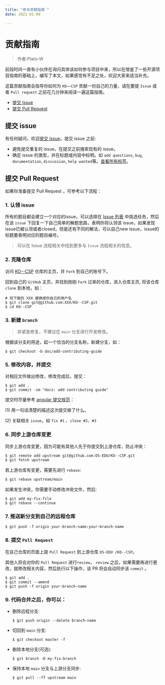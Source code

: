 ```yaml
---
title: "参与贡献指南 "
date: 2021-01-09

---
```


# 贡献指南

> 作者:Plato-W


前段时间一直有小伙伴在询问具体该如何参与项目中来，所以在借鉴了一些开源项目指南的基础上，编写了本文，如果感觉有不足之处，欢迎大家来适当补充。

这篇贡献指南会指导你如何为 `KO——CSP` 贡献一份自己的力量，请在要提 `Issue` 或者 `Pull request` 之前花几分钟来阅读一遍这篇指南。

-    [提交 Issue](https://github.com/OS-EDU/KO--CSP/issues)
-    [提交 Pull Request](https://github.com/OS-EDU/KO--CSP/pulls)

##  提交 issue

有任何疑问，欢迎[提交 Issue](https://github.com/OS-EDU/KO--CSP/issues)。提交 issue 之前:

-    避免提交重复的 issue，在提交之前搜索现有的 issue。
-    确定 issue 的类型，并在标题或内容中标明。如 `add questions`, `bug`, `documentation`, `discussion`, `help wanted`等。[查看所有标签](https://github.com/OS-EDU/KO--CSP/labels)。

##  提交 Pull Request

如果你准备提交 Pull Request ，可参考以下流程：

### 1. 认领 issue

所有的题目都会建立一个对应的issue，可以选择在 [Issue 列表](https://github.com/Practice-Dream/KO--CSP/issues) 中挑选任务，然后在该 `issue` 下回复一下自己简单的解题思路，表明你将认领该 issue，如果发现issue已被认领或者closed，但是还有不同的解法，可以自己new issue，issue的标题要表明对应的题目编号。

>    可以在 Issue 流程相关中找到更多与 `Issue` 流程相关的信息。

### 2. 克隆仓库

访问 [KO--CSP](https://github.com/OS-EDU/KO--CSP) 仓库的主页，并 `Fork` 到自己的账号下。

回到自己的 `GitHub` 主页，并找到刚刚 `Fork` 过来的仓库，进入仓库主页, 将该仓库 `clone` 到本地，如：

```shell
# 将下面的 XXX 替换成你自己的用户名
$ git clone git@github.com:XXX/KO--CSP.git
$ cd KO--CSP
```

### 3. 新建 `branch`

>    非紧急修复，不建议在 `main` 分支进行开发修改。

根据该分支的用途，起一个恰当的分支名称，新建分支，如：

```shell
$ git checkout -b doc/add-contributing-guide
```

### 5. 修改内容，并提交

对相应文件做出修改，修改完成后，提交：

```shell
$ git add .
$ git commit -sm "docs: add contributing guide"
```

提交时尽量参考 [angular 提交规范](https://github.com/angular/angular.js/blob/master/DEVELOPERS.md#-git-commit-guidelines)：

(1) 用一句话清楚的描述这次提交做了什么。

(2) 关联相关 `issue`，如 `fix #1` 、`close #2`、`#3`

### 6. 同步上游仓库变更

同步上游仓库变更，因为可能有其他人先于你提交到上游仓库，防止冲突：

```bash
$ git remote add upstream git@github.com:OS-EDU/KO--CSP.git
$ git fetch upstream
```

若上游仓库有变更，需要先进行 `rebase`:

```bash
$ git rebase upstream/main
```

如果发生冲突，你需要手动修改冲突文件，然后:

```shell
$ git add my-fix-file
$ git rebase --continue
```

### 7. 推送新分支到自己的远程仓库

```shell
$ git push -f origin your-branch-name:your-branch-name
```

### 8. 提交 `Pull Request`

在自己仓库的页面上提 `Pull Request` 到上游仓库 `OS-EDU
/KO--CSP`。

其他人将会对你的 `Pull Request` 进行`review`， `review` 之后，如果需要再进行更改，就修改相关内容，然后执行以下操作，该 PR 将会自动同步该 `commit` 。

```shell
$ git add .
$ git commit --amend
$ git push -f origin your-branch-name
```

### 9. 代码合并之后，你可以：

-    删除远程分支:

     ```shell
     $ git push origin --delete branch-name
     ```

-    切回到 `main` 分支:

     ```shell
     $ git checkout master -f
     ```

-    删除本地分支(可选):

     ```shell
     $ git branch -D my-fix-branch
     ```

-    保持本地 `main` 分支与上游分支同步:

     ```shell
     $ git pull --ff upstream main
     ```
